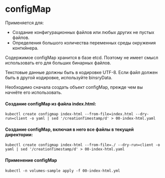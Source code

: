# configMap
Применяется для: 

- Создание конфигурационных файлов или любых других не пустых 
файлов. 
- Определения большого количества переменных среды окружения 
конткйнера.

Содержимое configMap хранится в базе etcd. Поэтому не имеет 
смысл использовать его для больших бинарных файлов.

Текстовые данные должны быть в кодировке UTF-8. Если
файл должен быть в другой кодировке, используйте binsryData.

Необходимо сначала создать объект configMap, прежде чем вы 
начнёте его использовать.

#### Создание configMap из файла index.html:

`kubectl create configmap index-html --from-file=index.html --dry-run=client -o yaml | sed '/creationTimestamp/d' > 00-index-html.yaml`

#### Создание configMap, включая в него все файлы в текущей директории:

`kubectl create configmap index-html --from-file=./ --dry-run=client -o yaml | sed '/creationTimestamp/d' > 00-index-html.yaml`

#### Применение configMap
    
`kubectl -n volumes-sample apply -f 00-index-html.yml`
